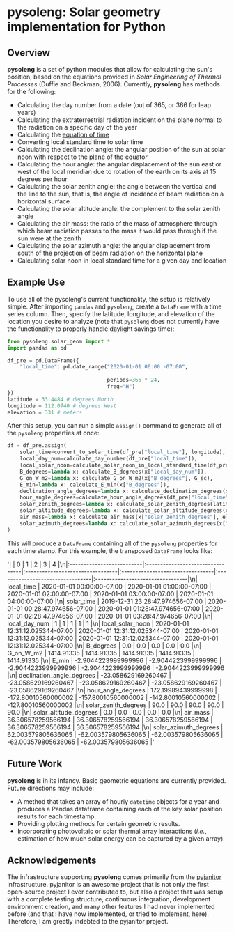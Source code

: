 # pysoleng: Solar geometry implementation for Python

## Overview
**pysoleng** is a set of python modules that allow for calculating the sun's position, based on the equations provided in _Solar Engineering of Thermal Processes_ (Duffie and Beckman, 2006).  Currently, **pysoleng** has methods for the following:

- Calculating the day number from a date (out of 365, or 366 for leap years)
- Calculating the extraterrestrial radiation incident on the plane normal to the radiation on a specific day of the year
- Calculating the [equation of time](https://en.wikipedia.org/wiki/Equation_of_time)
- Converting local standard time to solar time
- Calculating the declination angle: the angular position of the sun at solar noon with respect to the plane of the equator
- Calculating the hour angle: the angular displacement of the sun east or west of the local meridian due to rotation of the earth on its axis at 15 degrees per hour
- Calculating the solar zenith angle: the angle between the vertical and the line to the sun, that is, the angle of incidence of beam radiation on a horizontal surface
- Calculating the solar altitude angle: the complement to the solar zenith angle
- Calculating the air mass: the ratio of the mass of atmosphere through which beam radiation passes to the mass it would pass through if the sun were at the zenith
- Calculating the solar azimuth angle: the angular displacement from south of the projection of beam radiation on the horizontal plane
- Calculating solar noon in local standard time for a given day and location 

## Example Use
To use all of the pysoleng's current functionality, the setup is relatively simple.  After importing `pandas` and `pysoleng`, create a `DataFrame` with a time series column.  Then, specify the latitude, longitude, and elevation of the location you desire to analyze (note that `pysoleng` does not currently have the functionality to properly handle daylight savings time):

```python
from pysoleng.solar_geom import *
import pandas as pd

df_pre = pd.DataFrame({
    "local_time": pd.date_range("2020-01-01 00:00 -07:00",
              
                                periods=366 * 24,
                                freq="H")
})
latitude = 33.4484 # degrees North
longitude = 112.0740 # degrees West
elevation = 331 # meters
```

After this setup, you can run a simple `assign()` command to generate all of the `pysoleng` properties at once:

```python
df = df_pre.assign(
    solar_time=convert_to_solar_time(df_pre["local_time"], longitude),
    local_day_num=calculate_day_number(df_pre["local_time"]),
    local_solar_noon=calculate_solar_noon_in_local_standard_time(df_pre["local_time"], longitude),
    B_degrees=lambda x: calculate_B_degrees(x["local_day_num"]),
    G_on_W_m2=lambda x: calculate_G_on_W_m2(x["B_degrees"], G_sc),
    E_min=lambda x: calculate_E_min(x["B_degrees"]),
    declination_angle_degrees=lambda x: calculate_declination_degrees(x["B_degrees"]),
    hour_angle_degrees=calculate_hour_angle_degrees(df_pre["local_time"], longitude),
    solar_zenith_degrees=lambda x: calculate_solar_zenith_degrees(latitude, x["declination_angle_degrees"], x["hour_angle_degrees"]),
    solar_altitude_degrees=lambda x: calculate_solar_altitude_degrees(x["solar_zenith_degrees"]),
    air_mass=lambda x: calculate_air_mass(x["solar_zenith_degrees"], elevation),
    solar_azimuth_degrees=lambda x: calculate_solar_azimuth_degrees(x["hour_angle_degrees"], latitude, x["declination_angle_degrees"]) 
)
```

This will produce a `DataFrame` containing all of the `pysoleng` properties for each time stamp.  For this example, the transposed `DataFrame` looks like:

'|                           | 0                                | 1                                | 2                                | 3                                | 4                                |\n|:--------------------------|:---------------------------------|:---------------------------------|:---------------------------------|:---------------------------------|:---------------------------------|\n| local_time                | 2020-01-01 00:00:00-07:00        | 2020-01-01 01:00:00-07:00        | 2020-01-01 02:00:00-07:00        | 2020-01-01 03:00:00-07:00        | 2020-01-01 04:00:00-07:00        |\n| solar_time                | 2019-12-31 23:28:47.974656-07:00 | 2020-01-01 00:28:47.974656-07:00 | 2020-01-01 01:28:47.974656-07:00 | 2020-01-01 02:28:47.974656-07:00 | 2020-01-01 03:28:47.974656-07:00 |\n| local_day_num             | 1                                | 1                                | 1                                | 1                                | 1                                |\n| local_solar_noon          | 2020-01-01 12:31:12.025344-07:00 | 2020-01-01 12:31:12.025344-07:00 | 2020-01-01 12:31:12.025344-07:00 | 2020-01-01 12:31:12.025344-07:00 | 2020-01-01 12:31:12.025344-07:00 |\n| B_degrees                 | 0.0                              | 0.0                              | 0.0                              | 0.0                              | 0.0                              |\n| G_on_W_m2                 | 1414.91335                       | 1414.91335                       | 1414.91335                       | 1414.91335                       | 1414.91335                       |\n| E_min                     | -2.9044223999999996              | -2.9044223999999996              | -2.9044223999999996              | -2.9044223999999996              | -2.9044223999999996              |\n| declination_angle_degrees | -23.058629169260467              | -23.058629169260467              | -23.058629169260467              | -23.058629169260467              | -23.058629169260467              |\n| hour_angle_degrees        | 172.19989439999998               | -172.80010560000002              | -157.80010560000002              | -142.80010560000002              | -127.80010560000002              |\n| solar_zenith_degrees      | 90.0                             | 90.0                             | 90.0                             | 90.0                             | 90.0                             |\n| solar_altitude_degrees    | 0.0                              | 0.0                              | 0.0                              | 0.0                              | 0.0                              |\n| air_mass                  | 36.306578259566194               | 36.306578259566194               | 36.306578259566194               | 36.306578259566194               | 36.306578259566194               |\n| solar_azimuth_degrees     | 62.003579805636065               | -62.003579805636065              | -62.003579805636065              | -62.003579805636065              | -62.003579805636065              |'

## Future Work
**pysoleng** is in its infancy.  Basic geometric equations are currently provided.  Future directions may include:
- A method that takes an array of hourly `datetime` objects for a year and produces a Pandas dataframe containing each of the key solar position results for each timestamp.
- Providing plotting methods for certain geometric results.
- Incorporating photovoltaic or solar thermal array interactions (_i.e._, estimation of how much solar energy can be captured by a given array).

## Acknowledgements
The infrastructure supporting **pysoleng** comes primarily from the [pyjanitor](https://github.com/ericmjl/pyjanitor) infrastructure.  pyjanitor is an awesome project that is not only the first open-source project I ever contributed to, but also a project that was setup with a complete testing structure, continuous integration, development environment creation, and many other features I had never implemented before (and that I have now implemented, or tried to implement, here).  Therefore, I am greatly indebted to the pyjanitor project.
